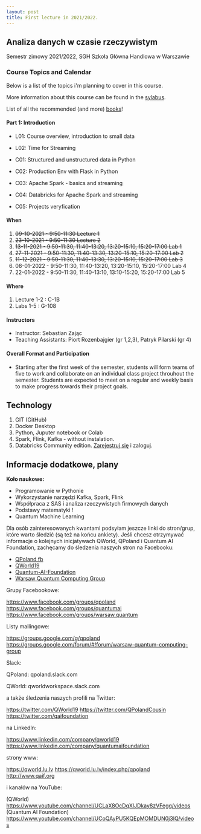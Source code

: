 ```yaml
---
layout: post
title: First lecture in 2021/2022.
---
```


## Analiza danych w czasie rzeczywistym

Semestr zimowy 2021/2022,
SGH Szkoła Główna Handlowa w Warszawie

### Course Topics and Calendar

Below is a list of the topics i'm planning to cover in this course.

More information about this course can be found in the [sylabus](/RealTime/syllabus).

List of all the recommended (and more) [books](/RealTime/ksiazki)!

#### Part 1: Introduction

- L01: Course overview, introduction to small data
- L02: Time for Streaming

- C01: Structured and unstructured data in Python
- C02: Production Env with Flask in Python
- C03: Apache Spark - basics and streaming
- C04: Databricks for Apache Spark and streaming
- C05: Projects veryfication

#### When

1. <del>09-10-2021 - 9:50-11:30 Lecture 1</del>
2. <del>23-10-2021 - 9:50-11:30 Lecture 2</del>
3. <del>13-11-2021 - 9:50-11:30, 11:40-13:20, 13:20-15:10, 15:20-17:00 Lab 1</del>
4. <del>27-11-2021 - 9:50-11:30, 11:40-13:30, 13:20-15:10, 15:20-17:00 Lab 2</del>
5. <del>11-12-2021 - 9:50-11:30, 11:40-13:30, 13:20-15:10, 15:20-17:00 Lab 3</del>
6. 08-01-2022 - 9:50-11:30, 11:40-13:20, 13:20-15:10, 15:20-17:00 Lab 4
7. 22-01-2022 - 9:50-11:30, 11:40-13:10, 13:10-15:20, 15:20-17:00 Lab 5


#### Where

1. Lecture 1-2 : C-1B
2. Labs 1-5 : G-108

#### Instructors

- Instructor: Sebastian Zając
- Teaching Assistants: Piort Rozenbajgier (gr 1,2,3), Patryk Pilarski (gr 4)

#### Overall Format and Participation

- Starting after the first week of the semester, students will form teams of five to work and collaborate on an individual class project throuhout the semester. Students are expected to meet on a regular and weekly basis to make progress towards their project goals.


## Technology

1. GIT (GitHub)
2. Docker Desktop
3. Python, Juputer notebook or Colab
4. Spark, Flink, Kafka - without instalation.
5. Databricks Community edition. [Zarejestruj się](https://community.cloud.databricks.com/login.html) i zaloguj.


## Informacje dodatkowe, plany

**Koło naukowe:**

- Programowanie w Pythonie
- Wykorzystanie narzędzi Kafka, Spark, Flink
- Współpraca z SAS i analiza rzeczywistych firmowych danych
- Podstawy matematyki !
- Quantum Machine Learning

Dla osób zainteresowanych kwantami podsyłam jeszcze linki do stron/grup, które warto śledzić (są też na końcu ankiety).
Jeśli chcesz otrzymywać informacje o kolejnych inicjatywach QWorld, QPoland i Quantum AI Foundation, zachęcamy do śledzenia naszych stron na Facebooku:

- [QPoland fb](https://www.facebook.com/QPoland-110308580421373)
- [QWorld19](https://www.facebook.com/qworld19)
- [Quantum-AI-Foundation](https://www.facebook.com/Quantum-AI-Foundation-101363181408726)
- [Warsaw Quantum Computing Group](https://www.facebook.com/Warsaw-Quantum-Computing-Group-1936160966506139)

Grupy Facebookowe:

https://www.facebook.com/groups/qpoland
https://www.facebook.com/groups/quantumai
https://www.facebook.com/groups/warsaw.quantum

Listy mailingowe:

https://groups.google.com/g/qpoland
https://groups.google.com/forum/#!forum/warsaw-quantum-computing-group

Slack:

QPoland: qpoland.slack.com

QWorld: qworldworkspace.slack.com

a także śledzenia naszych profili na Twitter:

https://twitter.com/QWorld19
https://twitter.com/QPolandCousin
https://twitter.com/qaifoundation

na LinkedIn:

https://www.linkedin.com/company/qworld19
https://www.linkedin.com/company/quantumaifoundation

strony www:

https://qworld.lu.lv
https://qworld.lu.lv/index.php/qpoland
http://www.qaif.org

i kanałów na YouTube:

(QWorld) https://www.youtube.com/channel/UCLaX8OcDqXlJDkay8zVFegg/videos
(Quantum AI Foundation) https://www.youtube.com/channel/UCoQAyPU5KQEpMOMDUN0j3IQ/videos
